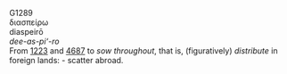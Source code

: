 G1289  
διασπείρω  
diaspeirō  
*dee-as-pi‘-ro*  
From [1223](g1223) and [4687](g4687) to *sow* *throughout*, that is,
(figuratively) *distribute* in foreign lands: - scatter abroad.  
